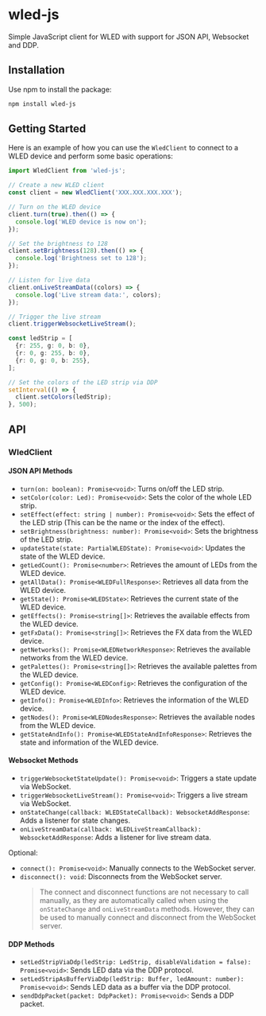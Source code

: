 # wled-js

Simple JavaScript client for WLED with support for JSON API, Websocket and DDP.

## Installation

Use npm to install the package:

```sh
npm install wled-js
```

## Getting Started

Here is an example of how you can use the `WledClient` to connect to a WLED device and perform some basic operations:

```ts
import WledClient from 'wled-js';

// Create a new WLED client
const client = new WledClient('XXX.XXX.XXX.XXX');

// Turn on the WLED device
client.turn(true).then(() => {
  console.log('WLED device is now on');
});

// Set the brightness to 128
client.setBrightness(128).then(() => {
  console.log('Brightness set to 128');
});

// Listen for live data
client.onLiveStreamData((colors) => {
  console.log('Live stream data:', colors);
});

// Trigger the live stream
client.triggerWebsocketLiveStream();

const ledStrip = [
  {r: 255, g: 0, b: 0},
  {r: 0, g: 255, b: 0},
  {r: 0, g: 0, b: 255},
];

// Set the colors of the LED strip via DDP
setInterval(() => {
  client.setColors(ledStrip);
}, 500);
```

## API

### WledClient

#### JSON API Methods

- `turn(on: boolean): Promise<void>`: Turns on/off the LED strip.
- `setColor(color: Led): Promise<void>`: Sets the color of the whole LED strip.
- `setEffect(effect: string | number): Promise<void>`: Sets the effect of the LED strip (This can be the name or the index of the effect).
- `setBrightness(brightness: number): Promise<void>`: Sets the brightness of the LED strip.
- `updateState(state: PartialWLEDState): Promise<void>`: Updates the state of the WLED device.
- `getLedCount(): Promise<number>`: Retrieves the amount of LEDs from the WLED device.
- `getAllData(): Promise<WLEDFullResponse>`: Retrieves all data from the WLED device.
- `getState(): Promise<WLEDState>`: Retrieves the current state of the WLED device.
- `getEffects(): Promise<string[]>`: Retrieves the available effects from the WLED device.
- `getFxData(): Promise<string[]>`: Retrieves the FX data from the WLED device.
- `getNetworks(): Promise<WLEDNetworkResponse>`: Retrieves the available networks from the WLED device.
- `getPalettes(): Promise<string[]>`: Retrieves the available palettes from the WLED device.
- `getConfig(): Promise<WLEDConfig>`: Retrieves the configuration of the WLED device.
- `getInfo(): Promise<WLEDInfo>`: Retrieves the information of the WLED device.
- `getNodes(): Promise<WLEDNodesResponse>`: Retrieves the available nodes from the WLED device.
- `getStateAndInfo(): Promise<WLEDStateAndInfoResponse>`: Retrieves the state and information of the WLED device.

#### Websocket Methods

- `triggerWebsocketStateUpdate(): Promise<void>`: Triggers a state update via WebSocket.
- `triggerWebsocketLiveStream(): Promise<void>`: Triggers a live stream via WebSocket.
- `onStateChange(callback: WLEDStateCallback): WebsocketAddResponse`: Adds a listener for state changes.
- `onLiveStreamData(callback: WLEDLiveStreamCallback): WebsocketAddResponse`: Adds a listener for live stream data.

Optional:

- `connect(): Promise<void>`: Manually connects to the WebSocket server.
- `disconnect(): void`: Disconnects from the WebSocket server.
  > The connect and disconnect functions are not necessary to call manually, as they are automatically called when using the `onStateChange` and `onLiveStreamData` methods.
  > However, they can be used to manually connect and disconnect from the WebSocket server.

#### DDP Methods

- `setLedStripViaDdp(ledStrip: LedStrip, disableValidation = false): Promise<void>`: Sends LED data via the DDP protocol.
- `setLedStripAsBufferViaDdp(ledStrip: Buffer, ledAmount: number): Promise<void>`: Sends LED data as a buffer via the DDP protocol.
- `sendDdpPacket(packet: DdpPacket): Promise<void>`: Sends a DDP packet.
